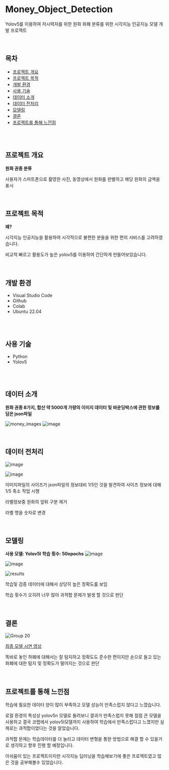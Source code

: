 # Money_Object_Detection
Yolov5를 이용하여 저시력자를 위한 원화 화폐 분류를 위한 시각지능 인공지능 모델 개발 프로젝트
<br>
<br>
<br>

## 목차
- [프로젝트 개요](#프로젝트-개요)
- [프로젝트 목적](#프로젝트-목적)
- [개발 환경](#개발-환경)
- [사용 기술](#사용-기술)
- [데이터 소개](#데이터-소개)
- [데이터 전처리](#데이터-전처리)
- [모델링](#모델링)
- [결론](#결론)
- [프로젝트를 통해 느낀점](#프로젝트를-통해-느낀점)
<br>
<br>

## 프로젝트 개요
**원화 권종 분류**

사용자가 스마트폰으로 촬영한 사진, 동영상에서 원화를 판별하고 해당 원화의 금액을 표시
<br>
<br>
<br>

## 프로젝트 목적
**왜?**

시각지능 인공지능을 활용하여 시각적으로 불편한 분들을 위한 편의 서비스를 고려하였습니다.

비교적 빠르고 활용도가 높은 yolov5를 이용하여 간단하게 만들어보았습니다.
<br>
<br>
<br>

## 개발 환경
- Visual Studio Code
- Github
- Colab
- Ubuntu 22.04
<br>
<br>

## 사용 기술
- Python
- Yolov5
<br>
<br>

## 데이터 소개
**원화 권종 8가지, 합산 약 5000개 가량의 이미지 데이터 및 바운딩박스에 관한 정보를 담은 json파일**

![money_images](https://github.com/hwtheowl/Money_Object_Detection/assets/132368135/56df4f48-d460-495c-a007-eb2d9a59a18e)
![image](https://github.com/hwtheowl/Money_Object_Detection/assets/132368135/df310fd3-6624-4240-9468-8b55287acc0a)
<br>
<br>
<br>

## 데이터 전처리
![image](https://github.com/hwtheowl/Money_Object_Detection/assets/132368135/9dd66d44-aecf-4919-83d3-3aee8b87c0fc)

![image](https://github.com/hwtheowl/Money_Object_Detection/assets/132368135/6f338908-4adf-4745-911a-25007af7616f)

이미지파일의 사이즈가 json파일의 정보대비 1/5인 것을 발견하여 사이즈 정보에 대해 1/5 축소 작업 시행

라벨정보중 원화의 앞뒤 구분 제거

라벨 명을 숫자로 변경
<br>
<br>
<br>

## 모델링
**사용 모델: Yolov5l**
**학습 횟수: 50epochs**
![image](https://github.com/hwtheowl/Money_Object_Detection/assets/132368135/0a6163bd-b1f9-4f59-bd4c-54b828138637)

![image](https://github.com/hwtheowl/Money_Object_Detection/assets/132368135/085c0251-4fef-4b0e-8b57-0338e597d7d1)

![results](https://github.com/hwtheowl/Money_Object_Detection/assets/132368135/9a4b5515-e900-463f-8f0a-f8bc39e5b611)

학습및 검증 데이터에 대해서 상당히 높은 정확도를 보임

학습 횟수가 오히려 너무 많아 과적합 문제가 발생 할 것으로 판단
<br>
<br>
<br>

## 결론
![Group 20](https://github.com/hwtheowl/Money_Object_Detection/assets/132368135/65097882-063d-4e99-bd38-4fdc08ef4ec9)

[최종 모델 시연 영상](https://drive.google.com/file/d/1daRO39Z7LAxNOTodlnFBNizc9S_IdmaH/view?usp=drive_link)

똑바로 놓인 하폐에 대해서는 잘 탐지하고 정확도도 준수한 편이지만 손으로 들고 있는 화폐에 대한 탐지 및 정확도가 떨어지는 것으로 판단
<br>
<br>
<br>

## 프로젝트를 통해 느낀점
학습에 필요한 데이터 양이 많이 부족하고 모델 성능이 만족스럽지 않다고 느꺘습니다.

로컬 환경의 특성상 yolov5n 모델로 돌려보니 결과가 만족스럽지 못해 점점 큰 모델을 사용하고 결국 코랩에서 yolov5l모델까지 사용하여 학습에서 만족스럽다고 느꼈지만 실제로는 과적합이었다는 것을 알았습니다.

과적합 문제는 학습데이터를 더 늘리고 데이터 변형을 통한 방법으로 해결 할 수 있을거로 생각하고 향후 진행 할 예정입니다.

아쉬움이 있는 프로젝트이지만 시각지능 딥러닝을 학습해보기에 좋은 프로젝트였고 많은 것을 공부해볼수 있었습니다.
